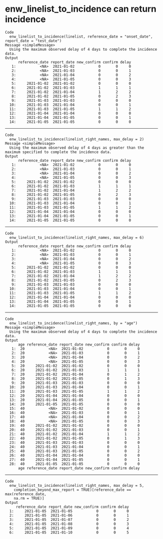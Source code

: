 # enw_linelist_to_incidence can return incidence

    Code
      enw_linelist_to_incidence(linelist, reference_date = "onset_date", report_date = "test_date")
    Message <simpleMessage>
      Using the maximum observed delay of 4 days to complete the incidence data.
    Output
          reference_date report_date new_confirm confirm delay
       1:           <NA>  2021-01-02           0       0     0
       2:           <NA>  2021-01-03           0       0     1
       3:           <NA>  2021-01-04           0       0     2
       4:           <NA>  2021-01-05           0       0     3
       5:     2021-01-02  2021-01-02           0       0     0
       6:     2021-01-02  2021-01-03           1       1     1
       7:     2021-01-02  2021-01-04           1       2     2
       8:     2021-01-02  2021-01-05           0       2     3
       9:     2021-01-03  2021-01-03           0       0     0
      10:     2021-01-03  2021-01-04           0       0     1
      11:     2021-01-03  2021-01-05           1       1     2
      12:     2021-01-04  2021-01-04           0       0     0
      13:     2021-01-04  2021-01-05           0       0     1
      14:     2021-01-05  2021-01-05           0       0     0

---

    Code
      enw_linelist_to_incidence(linelist_right_names, max_delay = 2)
    Message <simpleMessage>
      Using the maximum observed delay of 4 days as greater than the maximum specified to complete the incidence data.
    Output
          reference_date report_date new_confirm confirm delay
       1:           <NA>  2021-01-02           0       0     0
       2:           <NA>  2021-01-03           0       0     1
       3:           <NA>  2021-01-04           0       0     2
       4:           <NA>  2021-01-05           0       0     3
       5:     2021-01-02  2021-01-02           0       0     0
       6:     2021-01-02  2021-01-03           1       1     1
       7:     2021-01-02  2021-01-04           1       2     2
       8:     2021-01-02  2021-01-05           0       2     3
       9:     2021-01-03  2021-01-03           0       0     0
      10:     2021-01-03  2021-01-04           0       0     1
      11:     2021-01-03  2021-01-05           1       1     2
      12:     2021-01-04  2021-01-04           0       0     0
      13:     2021-01-04  2021-01-05           0       0     1
      14:     2021-01-05  2021-01-05           0       0     0

---

    Code
      enw_linelist_to_incidence(linelist_right_names, max_delay = 6)
    Output
          reference_date report_date new_confirm confirm delay
       1:           <NA>  2021-01-02           0       0     0
       2:           <NA>  2021-01-03           0       0     1
       3:           <NA>  2021-01-04           0       0     2
       4:           <NA>  2021-01-05           0       0     3
       5:     2021-01-02  2021-01-02           0       0     0
       6:     2021-01-02  2021-01-03           1       1     1
       7:     2021-01-02  2021-01-04           1       2     2
       8:     2021-01-02  2021-01-05           0       2     3
       9:     2021-01-03  2021-01-03           0       0     0
      10:     2021-01-03  2021-01-04           0       0     1
      11:     2021-01-03  2021-01-05           1       1     2
      12:     2021-01-04  2021-01-04           0       0     0
      13:     2021-01-04  2021-01-05           0       0     1
      14:     2021-01-05  2021-01-05           0       0     0

---

    Code
      enw_linelist_to_incidence(linelist_right_names, by = "age")
    Message <simpleMessage>
      Using the maximum observed delay of 4 days to complete the incidence data.
    Output
          age reference_date report_date new_confirm confirm delay
       1:  20           <NA>  2021-01-02           0       0     0
       2:  20           <NA>  2021-01-03           0       0     1
       3:  20           <NA>  2021-01-04           0       0     2
       4:  20           <NA>  2021-01-05           0       0     3
       5:  20     2021-01-02  2021-01-02           0       0     0
       6:  20     2021-01-02  2021-01-03           1       1     1
       7:  20     2021-01-02  2021-01-04           0       1     2
       8:  20     2021-01-02  2021-01-05           0       1     3
       9:  20     2021-01-03  2021-01-03           0       0     0
      10:  20     2021-01-03  2021-01-04           0       0     1
      11:  20     2021-01-03  2021-01-05           1       1     2
      12:  20     2021-01-04  2021-01-04           0       0     0
      13:  20     2021-01-04  2021-01-05           0       0     1
      14:  20     2021-01-05  2021-01-05           0       0     0
      15:  40           <NA>  2021-01-02           0       0     0
      16:  40           <NA>  2021-01-03           0       0     1
      17:  40           <NA>  2021-01-04           0       0     2
      18:  40           <NA>  2021-01-05           0       0     3
      19:  40     2021-01-02  2021-01-02           0       0     0
      20:  40     2021-01-02  2021-01-03           0       0     1
      21:  40     2021-01-02  2021-01-04           1       1     2
      22:  40     2021-01-02  2021-01-05           0       1     3
      23:  40     2021-01-03  2021-01-03           0       0     0
      24:  40     2021-01-03  2021-01-04           0       0     1
      25:  40     2021-01-03  2021-01-05           0       0     2
      26:  40     2021-01-04  2021-01-04           0       0     0
      27:  40     2021-01-04  2021-01-05           0       0     1
      28:  40     2021-01-05  2021-01-05           0       0     0
          age reference_date report_date new_confirm confirm delay

---

    Code
      enw_linelist_to_incidence(linelist_right_names, max_delay = 5,
        completion_beyond_max_report = TRUE)[reference_date == max(reference_date,
        na.rm = TRUE)]
    Output
         reference_date report_date new_confirm confirm delay
      1:     2021-01-05  2021-01-05           0       0     0
      2:     2021-01-05  2021-01-06           0       0     1
      3:     2021-01-05  2021-01-07           0       0     2
      4:     2021-01-05  2021-01-08           0       0     3
      5:     2021-01-05  2021-01-09           0       0     4
      6:     2021-01-05  2021-01-10           0       0     5

